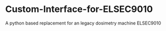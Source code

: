 # Custom-Interface-for-ELSEC9010
A python based replacement for an legacy dosimetry machine ELSEC9010
